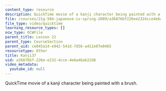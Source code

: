 ```yaml
---
content_type: resource
description: QuickTime movie of a kanji character being painted with a brush.
file: /courses/21g-504-japanese-iv-spring-2009/a36876bf226ee2324cce4e6a46ab22d8_Kanji37.mov
file_type: video/quicktime
learning_resource_types: []
ocw_type: OCWFile
parent_title: Lesson 22
parent_type: CourseSection
parent_uid: ce845a14-e942-541d-7d56-a411e07e0465
resourcetype: Other
title: Kanji37
uid: a36876bf-226e-e232-4cce-4e6a46ab22d8
video_metadata:
  youtube_id: null
---
```

QuickTime movie of a kanji character being painted with a brush.


